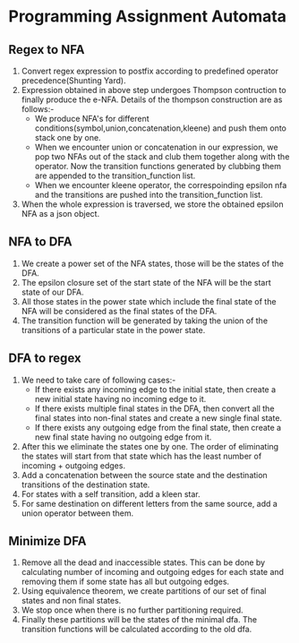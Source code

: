 # Programming Assignment Automata

## Regex to NFA

1. Convert regex expression to postfix according to predefined operator precedence(Shunting Yard).
2. Expression obtained in above step undergoes Thompson contruction to finally produce the e-NFA. Details of the thompson construction are as follows:-
   - We produce NFA's for different conditions(symbol,union,concatenation,kleene) and push them onto stack one by one.
   - When we encounter union or concatenation in our expression, we pop two NFAs out of the stack and club them together along with the operator. Now the transition functions generated by clubbing them are appended to the transition_function list.
   - When we encounter kleene operator, the correspoinding epsilon nfa and the transitions are pushed into the transition_function list.
3. When the whole expression is traversed, we store the obtained epsilon NFA as a json object.

## NFA to DFA

1. We create a power set of the NFA states, those will be the states of the DFA.
2. The epsilon closure set of the start state of the NFA will be the start state of our DFA.
3. All those states in the power state which include the final state of the NFA will be considered as the final states of the DFA.
4. The transition function will be generated by taking the union of the transitions of a particular state in the power state.

## DFA to regex

1. We need to take care of following cases:-
   - If there exists any incoming edge to the initial state, then create a new initial state having no incoming edge to it.
   - If there exists multiple final states in the DFA, then convert all the final states into non-final states and create a new single final state.
   - If there exists any outgoing edge from the final state, then create a new final state having no outgoing edge from it.
2. After this we eliminate the states one by one. The order of eliminating the states will start from that state which has the least number of incoming + outgoing edges.
3. Add a concatenation between the source state and the destination transitions of the destination state.
4. For states with a self transition, add a kleen star.
5. For same destination on different letters from the same source, add a union operator between them.

## Minimize DFA

1. Remove all the dead and inaccessible states. This can be done by calculating number of incoming and outgoing edges for each state and removing them if some state has all but outgoing edges.
2. Using equivalence theorem, we create partitions of our set of final states and non final states.
3. We stop once when there is no further partitioning required.
4. Finally these partitions will be the states of the minimal dfa. The transition functions will be calculated according to the old dfa.
